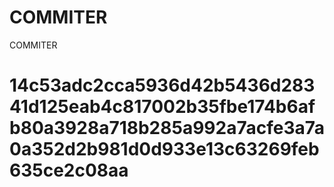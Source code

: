 # COMMITER
COMMITER






# 14c53adc2cca5936d42b5436d28341d125eab4c817002b35fbe174b6afb80a3928a718b285a992a7acfe3a7a0a352d2b981d0d933e13c63269feb635ce2c08aa
